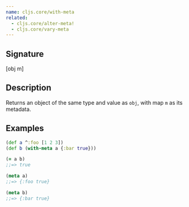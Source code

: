 ```yaml
---
name: cljs.core/with-meta
related:
  - cljs.core/alter-meta!
  - cljs.core/vary-meta
---
```


## Signature
[obj m]


## Description

Returns an object of the same type and value as `obj`, with map `m` as its
metadata.


## Examples

```clj
(def a ^:foo [1 2 3])
(def b (with-meta a {:bar true}))

(= a b)
;;=> true

(meta a)
;;=> {:foo true}

(meta b)
;;=> {:bar true}
```